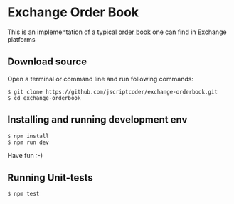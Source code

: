 # Exchange Order Book

This is an implementation of a typical [order book](https://www.coindesk.com/crypto-trading-101-how-to-read-an-exchange-order-book/) one can find in Exchange platforms

## Download source
Open a terminal or command line and run following commands:
```shell
$ git clone https://github.com/jscriptcoder/exchange-orderbook.git
$ cd exchange-orderbook
```

## Installing and running development env
```shell
$ npm install
$ npm run dev
```

Have fun :-)

## Running Unit-tests
```shell
$ npm test
```